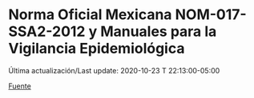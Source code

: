 # Norma Oficial Mexicana NOM-017-SSA2-2012 y Manuales para la Vigilancia Epidemiológica

Última actualización/Last update: 2020-10-23 T 22:13:00-05:00

 [Fuente](https://www.gob.mx/salud/documentos/manuales-para-la-vigilancia-epidemiologica-102563)
